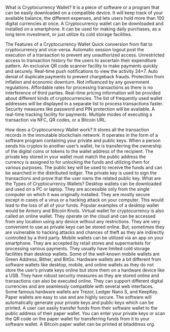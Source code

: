 What is Cryptocurrency Wallet?
It is a piece of software or a program that can be easily downloaded on a compatible device. It will keep track of your available balance, the different expenses, and lets users hold more than 100 digital currencies at once. A Cryptocurrency wallet can be downloaded and installed on a smartphone. It can be used for making daily purchases, as a long term investment, or just utilize its cold storage facilities.

The Features of a Cryptocurrency Wallet
Quick conversion from fiat to cryptocurrency and vice-versa.
Automatic session logout post the execution of a transaction to prevent any unauthorized access.
Unrestricted access to transaction history for the users to ascertain their expenditure pattern.
An exclusive QR code scanner facility to make payments quickly and securely.
Real-time push notifications to view the activity 24×7.
Auto denial of duplicate payments to prevent chargeback frauds.
Protection from inflation and economic downturn.
Not influenced by any government regulations.
Affordable rates for processing transactions as there is no interference of third parties.
Real-time pricing information will be provided about different kinds of cryptocurrencies.
The list of frequently used wallet addresses will be displayed in a separate list to process transactions faster.
Security measures like password and PIN protection will be available.
A real-time tracking facility for payments.
Multiple modes of executing a transaction via NFC, QR codes, or a Bitcoin URL.

How does a Cryptocurrency Wallet work?
It stores all the transaction records in the immutable blockchain network.
It operates in the form of a software program containing your private and public keys.
When a person sends his cryptos to another user’s wallet, he is transferring the ownership of the digital coins or tokens to the wallet address of the recipient.
The private key stored in your wallet must match the public address the currency is assigned to for unlocking the funds and utilizing them for various purposes.
The public key will be used to receive the funds and can be searched in the distributed ledger.
The private key is used to sign the transactions and prove that the user owns the related public key.
What are the Types of Cryptocurrency Wallets?
Desktop wallets can be downloaded and used on a PC or laptop. They are accessible only from the single computer on which it was originally installed. They are mostly secure except in cases of a virus or a hacking attack on your computer. This would lead to the loss of all of your funds. Popular examples of a desktop wallet would be Armory and Bitcoin Knots.
Virtual wallet for cryptocurrency is also called an online wallet. They operate on the cloud and can be accessed from any location using any device without any restrictions. They are very convenient to use as private keys can be stored online. But, sometimes they are vulnerable to hacking attacks and chances of theft as they are indirectly controlled by a third party.
Mobile wallets can be utilized via an app on your smartphone. They are accepted by retail stores and supermarkets for processing various payments. They usually have limited cold storage facilities than desktop wallets. Some of the well-known mobile wallets are Green Address, Bither, and BitGo.
Hardware wallets are a bit different from software wallets like desktop, mobile, and online wallets as they do not store the user’s private keys online but store them on a hardware device like a USB. They have robust security measures as they are stored online and transactions can also be executed online. They can support different digital currencies and are seamlessly compatible with several web interfaces. Some famous hardware wallets are Trezor, Ledger Nano S, and KeepKey.
Paper wallets are easy to use and are highly secure. The software will automatically generate your private keys and public keys which can be printed. A user can easily transfer funds from their software wallet to the public address of their paper wallet. You can enter your private keys or scan the QR code on the paper wallet for transferring funds from it to your software wallet. A Bitcoin paper wallet can be printed at bitaddress org.
